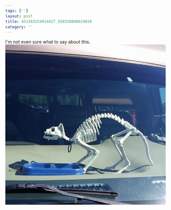 ```yaml
---
tags: ['']
layout: post
title: 451303254914427_920250898019658
category: ''
---
```

I'm not even sure what to say about this.
![451303254914427_920250898019658](/uploads/2015-3-8-451303254914427_920250898019658.jpg)

